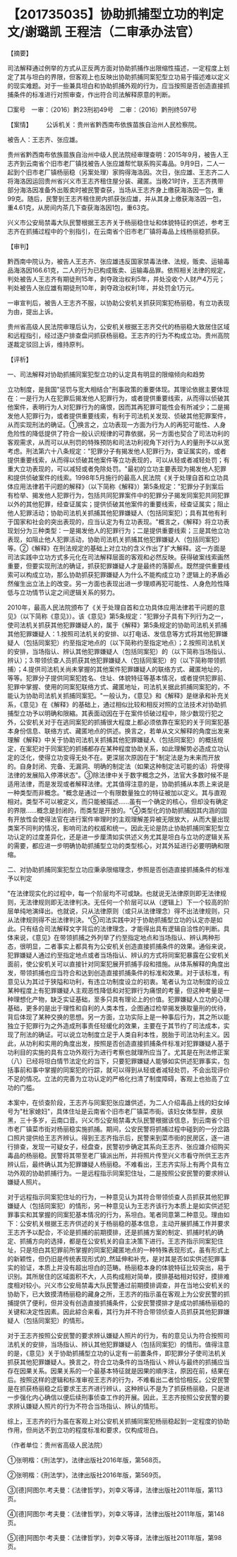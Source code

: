 # 【201735035】协助抓捕型立功的判定 文/谢璐凯 王程洁（二审承办法官）

【摘要】

司法解释通过例举的方式从正反两方面对协助抓捕作出限缩性描述，一定程度上划定了其与坦白的界限，但客观上也反映出协助抓捕同案犯型立功易于描述难以定义的现实难题。对于一些兼具坦白和协助抓捕外观的行为，应当按照是否创造直接抓捕条件的标准进行对照审查，作出符合司法解释原意的判断。

□案号　一审：（2016）黔23刑初49号　二审：（2016）黔刑终597号

【案情】 　　公诉机关：贵州省黔西南布依族苗族自治州人民检察院。

被告人：王志齐、张应雄。

贵州省黔西南布依族苗族自治州中级人民法院经审理查明：2015年9月，被告人王志齐到云南省个旧市老厂镇找被告人张应雄帮忙联系购买毒品。9月9日，二人一起到个旧市老厂镇杨丽稳（另案处理）家购得海洛因。次日，张应雄、王志齐二人将海洛因运回贵州省兴义市王志齐租住屋分装、藏匿。当晚21时许，王志齐携带部分海洛因准备外出贩卖时被民警查获，当场从王志齐身上缴获海洛因一包，重99克。随后，民警到王志齐租住房内抓获张应雄，并从其身上缴获海洛因一包，重4.61克，从房间内茶几下查获海洛因1包，重63克。

兴义市公安局禁毒大队民警根据王志齐关于杨丽稳住址和体貌特征的供述，参考王志齐在抓捕过程中的个别指引，在云南省个旧市老厂镇将毒品上线杨丽稳抓获。

【审判】

黔西南中院认为，被告人王志齐、张应雄违反国家禁毒法律、法规，贩卖、运输毒品海洛因166.61克，二人的行为已构成贩卖、运输毒品罪。依照相关法律的规定，判处被告人王志齐有期徒刑15年，剥夺政治权利5年，并处没收个人财产4万元；判处被告人张应雄有期徒刑10年，剥夺政治权利1年，并处罚金1万元。

一审宣判后，被告人王志齐不服，以协助公安机关抓获同案犯杨丽稳，有立功表现为由，提出上诉。

贵州省高级人民法院审理后认为，公安机关根据王志齐交代的杨丽稳大致居住区域和远程指引，经过逐户排查盘问抓获杨丽稳。王志齐的行为不构成立功。贵州高院遂裁定驳回上诉，维持原判。

【评析】

一、司法解释对协助抓捕同案犯型立功的认定具有明显的限缩倾向和趋势

立功制度，是我国"惩罚与宽大相结合"刑事政策的重要体现。其理论依据主要体现在：一是行为人在犯罪后揭发他人犯罪行为，或者提供重要线索，从而得以侦破其他案件，表明行为人对犯罪行为的痛恨，因而其再犯罪可能性会有所减少；二是揭发他人犯罪行为，或者提供重要线索，有利于司法机关发现、侦破其他犯罪案件，从而实现刑法的确证。①换言之，立功表现一方面为行为人的再犯可能性、人身危险性的降低提供了符合一般认识规律的可靠依据，另一方面也契合了司法功利的客观需求，从而可以从刑罚的特殊预防和司法功利视角下对行为人的量刑予以从宽考虑。刑法第六十八条规定："犯罪分子有揭发他人犯罪行为，查证属实的，或者提供重要线索，从而得以侦破其他案件等立功表现的，可以从轻或者减轻处罚；有重大立功表现的，可以减轻或者免除处罚。"最初的立功主要表现为揭发他人犯罪和提供侦破案件的线索。1998年5月施行的最高人民法院《关于处理自首和立功具体应用法律若干问题的解释》（以下简称《解释》）第5条规定："犯罪分子到案后有检举、揭发他人犯罪行为，包括共同犯罪案件中的犯罪分子揭发同案犯共同犯罪以外的其他犯罪，经查证属实；提供侦破其他案件的重要线索，经查证属实；阻止他人犯罪活动；协助司法机关抓捕其他犯罪嫌疑人（包括同案犯）；具有其他有利于国家和社会的突出表现的，应当认定为有立功表现。"概言之，《解释》将立功表现划分为三种类型：一是揭发他人的犯罪行为；二是提供重要线索；三是其他立功表现，如阻止他人犯罪活动，协助司法机关抓捕其他犯罪嫌疑人（包括同案犯）等。②《解释》在刑法规定的基础上对立功的含义作出了扩大解释。这一方面是司法实践中立功方式多元化在司法解释层面的客观和必然反映。获得破案线索画然重要，但要实现刑法的确证，抓获犯罪嫌疑人才是最终的落脚点。既然提供重要线索可以构成立功，那么协助抓获犯罪嫌疑人为什么不能构成立功？逻辑上的矛盾必然催生出立法上的改变。另一方面也表现出进一步理顺再犯可能性、人身危险性降低与立功情节认定之间逻辑关系的努力。

2010年，最高人民法院颁布了《关于处理自首和立功具体应用法律若干问题的意见》（以下简称《意见》）。该《意见》第5条规定："犯罪分子具有下列行为之一，使司法机关抓获其他犯罪嫌疑人的，属于《解释》第5条规定的协助司法机关抓捕其他犯罪嫌疑人：1.按照司法机关的安排、以打电话、发信息等方式将其他犯罪嫌疑人（包括同案犯）约至指定地点的（以下简称约至指定地点）；2.按照司法机关的安排，当场指认、辨认其他犯罪嫌疑人（包括同案犯）的（以下简称当场指认、辨认）；3.带领侦查人员抓获其他犯罪嫌疑人（包括同案犯）的（以下简称带领抓捕）；4.提供司法机关尚未掌握的其他案件犯罪嫌疑人的联络方式、藏匿地址的，等等。犯罪分子提供同案犯姓名、住址、体貌特征等基本情况，或者提供犯罪前、犯罪中掌握、使用的同案犯联络方式、藏匿地址，司法机关据此抓捕同案犯的，不能认为协助司法机关抓捕同案犯。"一般认为，《意见》和《解释》是继承和补充关系，《意见》在《解释》的基础上，通过相似比较和相反对照的立法技术对协助抓捕型立功予以明确和限縮。其表面动因在于在案件侦破过程中，除少数现行犯之外，公安机关对于在逃同案犯的抓捕很大程度上都必须依靠在案犯的关于同案犯基本身份信息、联络方式、藏匿地点的供述。换言之，若单从文义解释的角度出发来理解《解释》中关于协助司法机关抓捕其他犯罪嫌疑人（包括同案犯）的概括规定，在案犯对于同案犯的抓捕都存在某种程度协助关系，如此理解势必造成立功认定的泛化，使得立功变得无处不在。更深层次原因在于"制定法是为未来而开放的。自身封闭、完备、无漏洞、明确的制定法（如果这种制定法可能的话）将使得法律的发展陷入停滞状态"。③除法律中关于数字概念之外，法官大多数时候不是适用法律，而是发现或者解释法律。尤其值得注意的是，协助抓捕从本质上来说是一种类型而非概念。"概念是通过一个有限数量独立的特征被加以定义。其与直观相对。类型不可以被定义，而只能被描述......虽有一个确定的核心，但却没有确定的界限......概念是封闭的，而类型是开放的。"④类型化的协助抓捕因其内涵的固有开放性会使得法官在进行案件审理时的主观理解差异被无限放大，从而大量出现类案不同判的情况，影响司法的权威和统一。因此无论是防止协助抓捕同案犯型立功认定的过度差异化，还是进一步厘清如实供述义务尤其是坦白与立功的逻辑关系的需要，都应进一步明确协助抓捕型立功的类型核心，对其外延进行必要明确和限缩。

二、对协助抓捕同案犯型立功应秉承限缩理念，参照是否创造直接抓捕条件的标准予以判定

"在法律现实化的过程中，每一个阶层均不可或缺。也就说无法律原则即无法律规则，无法律规则即无法律判决。无任何一个阶层可以从（逻辑上）下一个较高的阶层单纯地演绎出。也就说，只从法律原则（或只从法律理念）得不出法律规则，只从法律规则得不出法律判決。"⑤司法实践中对于协助抓捕型立功的认定亦是如此。只有结合司法解释文字背后的法律理念，才能得出具有逻辑自洽性的判断。具体来说，《意见》在带领抓捕之外列举了约至指定地点和当场指认、辨认两种形态，很明显，二者事实上都具有为公安机关创造直接抓捕条件的效果。通俗来说，犯罪嫌疑人通过约至指定地点或者当场指认、辨认的方式将同案犯暴露在公安机关面前，使公安机关可以直接针对同案犯展开抓捕手段和措施。从体系解释的角度出发，带领抓捕也应当符合和达到创造直接抓捕条件的标准和效果。对于该标准，有意见认为其过于狭隘和功利，有违立功制度设立的初衷。笔者认为立功制度的设立某种程度上有犯罪嫌疑人主观恶性降低和对犯罪行为痛恨的考量，但这种考量是一种理想化产物，缺乏实证基础，至多只具有理论上的价值。犯罪嫌疑人立功的心理基础，更多的是出于理性和自利的人类本性，企图通过检举揭发换取量刑的优待，背后体现了某种交换的思想。另一方面，立功实际上是一种事后行为，其之所以能独立于犯罪行为之外造成刑事责任轻缓化的效果，主要在于其节约了司法成本，实现了刑法的确证。可以说立功制度立足于人类自利本性，脱胎于司法功利主义。因此，从功利和实用的角度出发，按照是否创造直接抓捕条件标准对犯罪嫌疑人基于功利目的实施的具有立功外观行为进行考察也就理所应当了。尤其是在刑法修正案（八）已经将坦白情节法定化的当下，只要犯罪嫌疑人能够如实供述犯罪事实，包括事前和事中掌握的同案犯的行踪，就可以得到从轻或者减轻处罚，不会出现评价不足的情况。立法的完善为立功认定的严格化扫清了制度障碍，客观上也抬高了立功的门槛。

本案中，在侦查阶段，王志齐与同案犯张应雄供述，为二人介绍毒品上线的妇女绰号为"杜家媳妇"，具体住址是云南省个旧市老厂镇菜市街。该妇女体型胖，皮肤黑，三十多岁，云南口音。兴义市公安局禁毒大队民警根据该信息，到云南省个旧市老厂镇菜市街对杨丽稳实施抓捕。期间，公安民警将抓捕过程中碰到的一分岔路口照片提供给王志齐辨认。得到王志齐指示后，民警来到菜市街的民房区，逐一进行排查，发现一可疑女子，经盘查，民警初步确定其系向王志齐、张应雄介绍购买毒品的杨丽稳。民警将其带至老厂镇派出所，并将照片传至兴义市看守所供王志齐辨认后，最终确认其为犯罪嫌疑人杨丽稳。不难看出，王志齐实际上有两个具有立功外观的协助抓捕行为。一是远程指示同案犯住址，二是按照公安民警的要求辨认嫌疑人照片。

对于远程指示同案犯住址的行为，一种意见认为其符合带领侦查人员抓获其他犯罪嫌疑人（包括同案犯）的情形，另一种意见认为王志齐该行为本质上是如实供述犯罪事实和其掌握的同案犯基本情况的行为，系坦白。笔者同意第二种意见。理由如下：公安机关根据王志齐供述的关于杨丽稳的基本信息，主动开展抓捕工作并要求王志齐予以配合，不论是抓捕的前期摸排，还是抓捕方案的制定、抓捕时机的确定、抓捕方向的选择，都是在公安机关的自主决策下进行。王志齐指示同案犯住址，只是坦白其犯罪前所掌握的同案犯藏匿地点的一种特殊表现形式，虽有形式上的新颖性，但仍旧是传统表现形式的_然延伸和补充，是对其是否如实供述犯罪事实的验证，本质上并没有超出坦白的范畴。杨丽稳本身的体貌特征比较突出，易于识别。其所居住的区域面积不大，人员构成相对简单，摸排基础相对较好，摸排难度相对较小。兴义市公安局禁毒大队民警通过前期摸排调查，并在当地公安机关的协助下，已大致摸清杨丽稳的藏身之所，王志齐的指示虽在客观上为公安民警的抓捕提供了便利，但并没有创造直接抓捕条件，公安民警摸排才是成功抓捕杨丽稳的关键和决定性因素。因此綜合来看，其行为并不符合带领侦查人员抓获其他犯罪嫌疑人（包括同案犯）的情形。

对于王志齐按照公安民警的要求辨认嫌疑人照片的行为，有的意见认为符合按照司法机关的安排，当场指认、辨认其他犯罪嫌疑人（包括同案犯）的情形。值得注意的是，《意见》关于协助抓捕型立功的认定有一前置条件，即犯罪分子使司法机关抓获其他犯罪嫌疑人。换言之，符合立功条件的当场指认ヽ辨认与最终的抓捕应当存在因果关系。因果关系的一个最基本特征就是因果的順序注，原因在前，结果在后。按照这样的逻辑和标准审视王志齐的行为，不难看出二者恰恰相反。公安民警是在抓获杨丽稳之后要求王志齐进行辨认，这种辨认不是为了抓获杨丽稳，只是进一步强化内心确信以便后续刑事侦查工作的开展。因此，王志齐按照公安民警的要求辨认嫌疑人照片的行为不符合当场指认、辨认的情形。

综上，王志齐的行为虽在客观上对公安机关抓捕同案犯杨丽稳起到一定程度的协助作用，但尚达不到立功的程度标准和要求，仅构成坦白。

（作者单位：贵州省高级人民法院）

①张明楷：《刑法学》，法律出版社2016年版，第568页。

②张明楷：《刑法学》，法律出版社2016年版，第569页。

③\[德\]阿图尔.考夫曼：《法律哲学》，刘幸义等译，法律出版社2011年版，第113页。

④\[德\]阿图尔·考夫曼：《法律哲学》，刘幸义等译，法律出版社2011年版，第148页。

⑤\[德\]阿图尔·考夫曼：《法律哲学》，刘幸义等译，法律出版社2011年版，第98页。